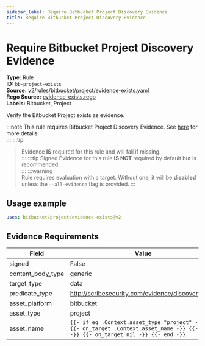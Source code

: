 ```yaml
---
sidebar_label: Require Bitbucket Project Discovery Evidence
title: Require Bitbucket Project Discovery Evidence
---  
```

# Require Bitbucket Project Discovery Evidence  
**Type:** Rule  
**ID:** `bb-project-exists`  
**Source:** [v2/rules/bitbucket/project/evidence-exists.yaml](https://github.com/scribe-public/sample-policies/blob/main/v2/rules/bitbucket/project/evidence-exists.yaml)  
**Rego Source:** [evidence-exists.rego](https://github.com/scribe-public/sample-policies/blob/main/v2/rules/bitbucket/project/evidence-exists.rego)  
**Labels:** Bitbucket, Project  

Verify the Bitbucket Project exists as evidence.

:::note 
This rule requires Bitbucket Project Discovery Evidence. See [here](/docs/platforms/discover#bitbucket-discovery) for more details.  
::: 
:::tip 
> Evidence **IS** required for this rule and will fail if missing.  
::: 
:::tip 
Signed Evidence for this rule **IS NOT** required by default but is recommended.  
::: 
:::warning  
Rule requires evaluation with a target. Without one, it will be **disabled** unless the `--all-evidence` flag is provided.
::: 

## Usage example

```yaml
uses: bitbucket/project/evidence-exists@v2
```

## Evidence Requirements  
| Field | Value |
|-------|-------|
| signed | False |
| content_body_type | generic |
| target_type | data |
| predicate_type | http://scribesecurity.com/evidence/discovery/v0.1 |
| asset_platform | bitbucket |
| asset_type | project |
| asset_name | `{{- if eq .Context.asset_type "project" -}} {{- on_target .Context.asset_name -}} {{- else -}} {{- on_target nil -}} {{- end -}}` |

